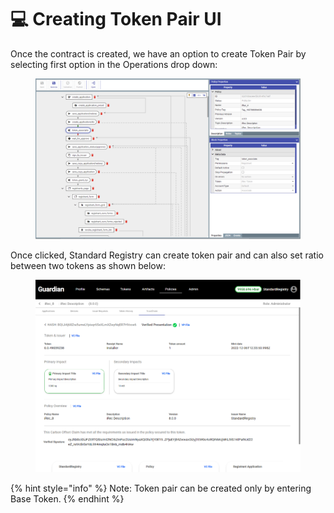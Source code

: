 # 💻 Creating Token Pair UI

Once the contract is created, we have an option to create Token Pair by selecting first option in the Operations drop down:

<figure><img src="../../../.gitbook/assets/image (15) (3).png" alt=""><figcaption></figcaption></figure>

Once clicked, Standard Registry can create token pair and can also set ratio between two tokens as shown below:

<figure><img src="../../../.gitbook/assets/image (1) (5).png" alt=""><figcaption></figcaption></figure>

{% hint style="info" %}
Note: Token pair can be created only by entering Base Token.
{% endhint %}
